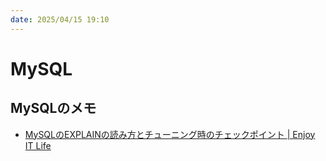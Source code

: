 ```yaml
---
date: 2025/04/15 19:10
---
```


# MySQL

## MySQLのメモ

* [MySQLのEXPLAINの読み方とチューニング時のチェックポイント \| Enjoy IT Life](https://nishinatoshiharu.com/explain_overview/)
